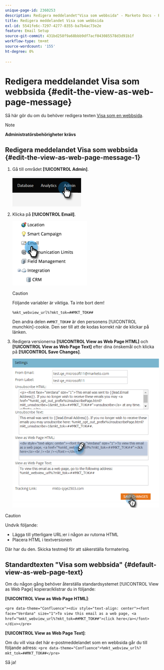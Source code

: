 ```yaml
---
unique-page-id: 2360253
description: Redigera meddelandet"Visa som webbsida" - Marketo Docs - Produktdokumentation
title: Redigera meddelandet Visa som webbsida
exl-id: 5541fe6c-7297-4277-8355-ba7b4ac73e2e
feature: Email Setup
source-git-commit: 431bd258f9a68bbb9df7acf043085578d3d91b1f
workflow-type: tm+mt
source-wordcount: '155'
ht-degree: 0%

---
```


# Redigera meddelandet Visa som webbsida {#edit-the-view-as-web-page-message}

Så här gör du om du behöver redigera texten [Visa som en webbsida](/help/marketo/product-docs/email-marketing/general/functions-in-the-editor/add-a-view-as-web-page-link-to-an-email.md).

>[!NOTE]
>
>**Administratörsbehörigheter krävs**

## Redigera meddelandet Visa som webbsida {#edit-the-view-as-web-page-message-1}

1. Gå till området **[!UICONTROL Admin]**.

   ![](assets/edit-the-view-as-web-page-message-1.png)

1. Klicka på **[!UICONTROL Email]**.

   ![](assets/edit-the-view-as-web-page-message-2.png)

   >[!CAUTION]
   >
   >Följande variabler är viktiga. Ta inte bort dem!
   >
   >`%mkt_webview_url%?mkt_tok=##MKT_TOK##`
   >
   >Den andra delen `##MKT_TOK##` är den personens [!UICONTROL munchkin]-cookie. Den ser till att de kodas korrekt när de klickar på länken.

1. Redigera versionerna **[!UICONTROL View as Web Page HTML]** och **[!UICONTROL View as Web Page Text]** efter dina önskemål och klicka på **[!UICONTROL Save Changes]**.

   ![](assets/edit-the-view-as-web-page-message-3.png)

>[!CAUTION]
>
>Undvik följande:
>
>* Lägga till ytterligare URL:er i någon av rutorna HTML
>* Placera HTML i textversionen

Där har du den. Skicka testmejl för att säkerställa formatering.

## Standardtexten &quot;Visa som webbsida&quot; {#default-view-as-web-page-text}

Om du någon gång behöver återställa standardsystemet [!UICONTROL View as Web Page] kopierar/klistrar du in följande:

**[!UICONTROL View as Web Page HTML]**:

`<pre data-theme="Confluence"><div style="text-align: center"><font face="Verdana" size="1">To view this email as a web page, <a href="%mkt_webview_url%?mkt_tok=##MKT_TOK##">click here</a></font></div></pre>`

**[!UICONTROL View as Web Page Text]**:

Om du vill visa det här e-postmeddelandet som en webbsida går du till följande adress:
`<pre data-theme="Confluence">%mkt_webview_url%?mkt_tok=##MKT_TOK##</pre>`

Så ja!
